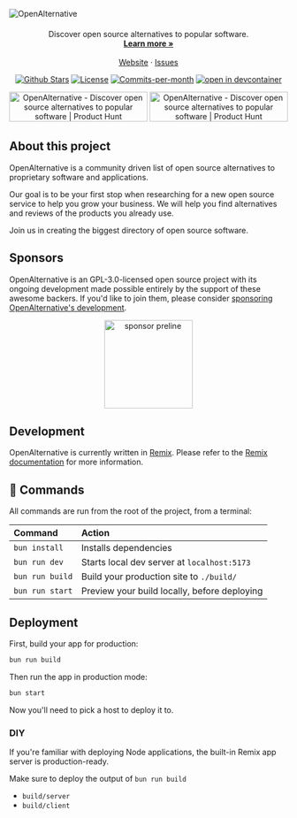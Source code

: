 ![OpenAlternative](https://openalternative.co/opengraph.png)

<p align="center" style="margin-top: 20px">
  <p align="center">
  Discover open source alternatives to popular software.
  <br>
    <a href="https://openalternative.co"><strong>Learn more »</strong></a>
    <br />
    <br />
    <a href="https://openalternative.co">Website</a>
    ·
    <a href="https://github.com/piotrkulpinski/openalternative/issues">Issues</a>
  </p>
</p>

<p align="center">
   <a href="https://github.com/piotrkulpinski/openalternative/stargazers"><img src="https://img.shields.io/github/stars/piotrkulpinski/openalternative" alt="Github Stars"></a>
   <a href="https://github.com/piotrkulpinski/openalternative/blob/main/LICENSE"><img src="https://img.shields.io/github/license/piotrkulpinski/openalternative" alt="License"></a>
   <a href="https://github.com/piotrkulpinski/openalternative/pulse"><img src="https://img.shields.io/github/commit-activity/m/piotrkulpinski/openalternative" alt="Commits-per-month"></a>
   <a href="https://vscode.dev/redirect?url=vscode://ms-vscode-remote.remote-containers/cloneInVolume?url=https://github.com/piotrkulpinski/openalternative">
   <img alt="open in devcontainer" src="https://img.shields.io/static/v1?label=Dev%20Containers&message=Enabled&color=blue&logo=visualstudiocode" />
   </a>
</p>

<p align="center">
  <a href="https://www.producthunt.com/posts/openalternative?utm_source=badge-top-post-badge&utm_medium=badge&utm_souce=badge-openalternative" target="_blank"><img src="https://api.producthunt.com/widgets/embed-image/v1/top-post-badge.svg?post_id=443404&theme=light&period=daily" alt="OpenAlternative - Discover open source alternatives to popular software | Product Hunt" style="width: 250px; height: 54px;" width="250" height="54" /></a>
  <a href="https://www.producthunt.com/posts/openalternative?utm_source=badge-featured&utm_medium=badge&utm_souce=badge-openalternative" target="_blank"><img src="https://api.producthunt.com/widgets/embed-image/v1/featured.svg?post_id=443404&theme=light" alt="OpenAlternative - Discover open source alternatives to popular software | Product Hunt" style="width: 250px; height: 54px;" width="250" height="54" /></a>
</p>

## About this project

OpenAlternative is a community driven list of open source alternatives to proprietary software and applications.

Our goal is to be your first stop when researching for a new open source service to help you grow your business. We will help you find alternatives and reviews of the products you already use.

Join us in creating the biggest directory of open source software.

## Sponsors

OpenAlternative is an GPL-3.0-licensed open source project with its ongoing development made possible entirely by the support of these awesome backers. If you'd like to join them, please consider [sponsoring OpenAlternative's development](https://openalternative.co/sponsor).

<p align="center">
  <a target="_blank" href="https://preline.co">
    <img alt="sponsor preline" src="https://openalternative.co/sponsors/preline.svg" width="160">
  </a>
</p>

## Development

OpenAlternative is currently written in [Remix](https://remix.run). Please refer to the [Remix documentation](https://docs.remix.run) for more information.

## 🧞 Commands

All commands are run from the root of the project, from a terminal:

| Command         | Action                                       |
| :-------------- | :------------------------------------------- |
| `bun install`   | Installs dependencies                        |
| `bun run dev`   | Starts local dev server at `localhost:5173`  |
| `bun run build` | Build your production site to `./build/`     |
| `bun run start` | Preview your build locally, before deploying |

## Deployment

First, build your app for production:

```sh
bun run build
```

Then run the app in production mode:

```sh
bun start
```

Now you'll need to pick a host to deploy it to.

### DIY

If you're familiar with deploying Node applications, the built-in Remix app server is production-ready.

Make sure to deploy the output of `bun run build`

- `build/server`
- `build/client`

